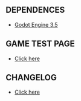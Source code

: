 ## DEPENDENCES
- [Godot Engine 3.5](https://godotengine.org/)

## GAME TEST PAGE
- [Click here](https://plataforma-ciencia-em-sintese.github.io/matching-game/deploy/index.html?id=27550&skip=0)

## CHANGELOG
- [Click here](https://github.com/Plataforma-Ciencia-em-Sintese/matching-game/blob/develop/CHANGELOG.md)
